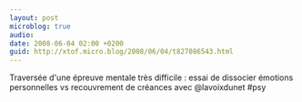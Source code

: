 ```yaml
---
layout: post
microblog: true
audio: 
date: 2008-06-04 02:00 +0200
guid: http://xtof.micro.blog/2008/06/04/t827086543.html
---
```

Traversée d'une épreuve mentale très difficile : essai de dissocier émotions personnelles vs recouvrement de créances avec @lavoixdunet #psy
